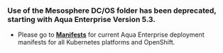 ### Use of the Mesosphere DC/OS folder has been deprecated, starting with Aqua Enterprise Version 5.3.

* Please go to [**Manifests**](https://github.com/aquasecurity/deployments/tree/6.2/orchestrators/kubernetes/manifests) for current Aqua Enterprise deployment manifests for all Kubernetes platforms and OpenShift.

